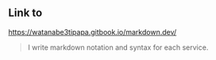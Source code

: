 ## Link to

https://watanabe3tipapa.gitbook.io/markdown.dev/


> I write markdown notation and syntax for each service.
